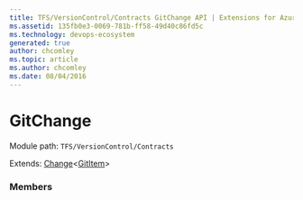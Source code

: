 ```yaml
---
title: TFS/VersionControl/Contracts GitChange API | Extensions for Azure DevOps Services
ms.assetid: 135fb0e3-0069-781b-ff58-49d40c86fd5c
ms.technology: devops-ecosystem
generated: true
author: chcomley
ms.topic: article
ms.author: chcomley
ms.date: 08/04/2016
---
```


# GitChange

Module path: `TFS/VersionControl/Contracts`

Extends: [Change](../../../TFS/VersionControl/Contracts/Change.md)&lt;[GitItem](../../../TFS/VersionControl/Contracts/GitItem.md)&gt;

### Members
